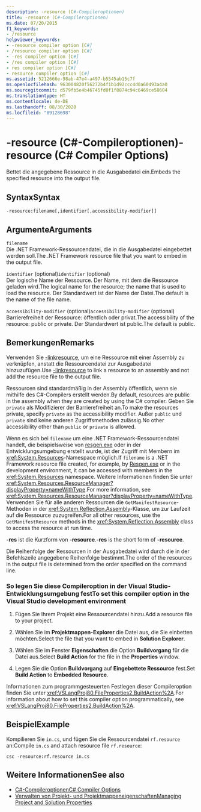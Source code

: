 ```yaml
---
description: -resource (C#-Compileroptionen)
title: -resource (C#-Compileroptionen)
ms.date: 07/20/2015
f1_keywords:
- /resource
helpviewer_keywords:
- -resource compiler option [C#]
- /resource compiler option [C#]
- -res compiler option [C#]
- /res compiler option [C#]
- res compiler option [C#]
- resource compiler option [C#]
ms.assetid: 5212666e-98ab-47e4-a497-b5545ab15c7f
ms.openlocfilehash: 963004820f56272b4f1b1d92ccc4d0a60493a4a0
ms.sourcegitcommit: d579fb5e4b46745fd0f1f8874c94c6469ce58604
ms.translationtype: HT
ms.contentlocale: de-DE
ms.lasthandoff: 08/30/2020
ms.locfileid: "89128698"
---
```

# <a name="-resource-c-compiler-options"></a><span data-ttu-id="76caf-103">-resource (C#-Compileroptionen)</span><span class="sxs-lookup"><span data-stu-id="76caf-103">-resource (C# Compiler Options)</span></span>
<span data-ttu-id="76caf-104">Bettet die angegebene Ressource in die Ausgabedatei ein.</span><span class="sxs-lookup"><span data-stu-id="76caf-104">Embeds the specified resource into the output file.</span></span>  
  
## <a name="syntax"></a><span data-ttu-id="76caf-105">Syntax</span><span class="sxs-lookup"><span data-stu-id="76caf-105">Syntax</span></span>  
  
```console  
-resource:filename[,identifier[,accessibility-modifier]]  
```  
  
## <a name="arguments"></a><span data-ttu-id="76caf-106">Argumente</span><span class="sxs-lookup"><span data-stu-id="76caf-106">Arguments</span></span>  
 `filename`  
 <span data-ttu-id="76caf-107">Die .NET Framework-Ressourcendatei, die in die Ausgabedatei eingebettet werden soll.</span><span class="sxs-lookup"><span data-stu-id="76caf-107">The .NET Framework resource file that you want to embed in the output file.</span></span>  
  
 <span data-ttu-id="76caf-108">`identifier` (optional)</span><span class="sxs-lookup"><span data-stu-id="76caf-108">`identifier` (optional)</span></span>  
 <span data-ttu-id="76caf-109">Der logische Name der Ressource. Der Name, mit dem die Ressource geladen wird.</span><span class="sxs-lookup"><span data-stu-id="76caf-109">The logical name for the resource; the name that is used to load the resource.</span></span> <span data-ttu-id="76caf-110">Der Standardwert ist der Name der Datei.</span><span class="sxs-lookup"><span data-stu-id="76caf-110">The default is the name of the file name.</span></span>  
  
 <span data-ttu-id="76caf-111">`accessibility-modifier` (optional)</span><span class="sxs-lookup"><span data-stu-id="76caf-111">`accessibility-modifier` (optional)</span></span>  
 <span data-ttu-id="76caf-112">Barrierefreiheit der Ressource: öffentlich oder privat.</span><span class="sxs-lookup"><span data-stu-id="76caf-112">The accessibility of the resource: public or private.</span></span> <span data-ttu-id="76caf-113">Der Standardwert ist public.</span><span class="sxs-lookup"><span data-stu-id="76caf-113">The default is public.</span></span>  
  
## <a name="remarks"></a><span data-ttu-id="76caf-114">Bemerkungen</span><span class="sxs-lookup"><span data-stu-id="76caf-114">Remarks</span></span>  
 <span data-ttu-id="76caf-115">Verwenden Sie [-linkresource](./linkresource-compiler-option.md), um eine Ressource mit einer Assembly zu verknüpfen, anstatt die Ressourcendatei zur Ausgabedatei hinzuzufügen.</span><span class="sxs-lookup"><span data-stu-id="76caf-115">Use [-linkresource](./linkresource-compiler-option.md) to link a resource to an assembly and not add the resource file to the output file.</span></span>  
  
 <span data-ttu-id="76caf-116">Ressourcen sind standardmäßig in der Assembly öffentlich, wenn sie mithilfe des C#-Compilers erstellt werden.</span><span class="sxs-lookup"><span data-stu-id="76caf-116">By default, resources are public in the assembly when they are created by using the C# compiler.</span></span> <span data-ttu-id="76caf-117">Geben Sie `private` als Modifizierer der Barrierefreiheit an.</span><span class="sxs-lookup"><span data-stu-id="76caf-117">To make the resources private, specify `private` as the accessibility modifier.</span></span> <span data-ttu-id="76caf-118">Außer `public` und `private` sind keine anderen Zugriffsmethoden zulässig.</span><span class="sxs-lookup"><span data-stu-id="76caf-118">No other accessibility other than `public` or `private` is allowed.</span></span>  
  
 <span data-ttu-id="76caf-119">Wenn es sich bei `filename` um eine .NET Framework-Ressourcendatei handelt, die beispielsweise von [resgen.exe](../../../framework/tools/resgen-exe-resource-file-generator.md) oder in der Entwicklungsumgebung erstellt wurde, ist der Zugriff mit Membern im <xref:System.Resources>-Namespace möglich.</span><span class="sxs-lookup"><span data-stu-id="76caf-119">If `filename` is a .NET Framework resource file created, for example, by [Resgen.exe](../../../framework/tools/resgen-exe-resource-file-generator.md) or in the development environment, it can be accessed with members in the <xref:System.Resources> namespace.</span></span> <span data-ttu-id="76caf-120">Weitere Informationen finden Sie unter <xref:System.Resources.ResourceManager?displayProperty=nameWithType>.</span><span class="sxs-lookup"><span data-stu-id="76caf-120">For more information, see <xref:System.Resources.ResourceManager?displayProperty=nameWithType>.</span></span> <span data-ttu-id="76caf-121">Verwenden Sie für alle anderen Ressourcen die `GetManifestResource`-Methoden in der <xref:System.Reflection.Assembly>-Klasse, um zur Laufzeit auf die Ressource zuzugreifen.</span><span class="sxs-lookup"><span data-stu-id="76caf-121">For all other resources, use the `GetManifestResource` methods in the <xref:System.Reflection.Assembly> class to access the resource at run time.</span></span>  
  
 <span data-ttu-id="76caf-122">**-res** ist die Kurzform von **-resource**.</span><span class="sxs-lookup"><span data-stu-id="76caf-122">**-res** is the short form of **-resource**.</span></span>  
  
 <span data-ttu-id="76caf-123">Die Reihenfolge der Ressourcen in der Ausgabedatei wird durch die in der Befehlszeile angegebene Reihenfolge bestimmt.</span><span class="sxs-lookup"><span data-stu-id="76caf-123">The order of the resources in the output file is determined from the order specified on the command line.</span></span>  
  
### <a name="to-set-this-compiler-option-in-the-visual-studio-development-environment"></a><span data-ttu-id="76caf-124">So legen Sie diese Compileroption in der Visual Studio-Entwicklungsumgebung fest</span><span class="sxs-lookup"><span data-stu-id="76caf-124">To set this compiler option in the Visual Studio development environment</span></span>  
  
1. <span data-ttu-id="76caf-125">Fügen Sie Ihrem Projekt eine Ressourcendatei hinzu.</span><span class="sxs-lookup"><span data-stu-id="76caf-125">Add a resource file to your project.</span></span>  
  
2. <span data-ttu-id="76caf-126">Wählen Sie im **Projektmappen-Explorer** die Datei aus, die Sie einbetten möchten.</span><span class="sxs-lookup"><span data-stu-id="76caf-126">Select the file that you want to embed in **Solution Explorer**.</span></span>  
  
3. <span data-ttu-id="76caf-127">Wählen Sie im Fenster **Eigenschaften** die Option **Buildvorgang** für die Datei aus.</span><span class="sxs-lookup"><span data-stu-id="76caf-127">Select **Build Action** for the file in the **Properties** window.</span></span>  
  
4. <span data-ttu-id="76caf-128">Legen Sie die Option **Buildvorgang** auf **Eingebettete Ressource** fest.</span><span class="sxs-lookup"><span data-stu-id="76caf-128">Set **Build Action** to **Embedded Resource**.</span></span>  
  
 <span data-ttu-id="76caf-129">Informationen zum programmgesteuerten Festlegen dieser Compileroption finden Sie unter <xref:VSLangProj80.FileProperties2.BuildAction%2A>.</span><span class="sxs-lookup"><span data-stu-id="76caf-129">For information about how to set this compiler option programmatically, see <xref:VSLangProj80.FileProperties2.BuildAction%2A>.</span></span>  
  
## <a name="example"></a><span data-ttu-id="76caf-130">Beispiel</span><span class="sxs-lookup"><span data-stu-id="76caf-130">Example</span></span>  
 <span data-ttu-id="76caf-131">Kompilieren Sie `in.cs`, und fügen Sie die Ressourcendatei `rf.resource` an:</span><span class="sxs-lookup"><span data-stu-id="76caf-131">Compile `in.cs` and attach resource file `rf.resource`:</span></span>  
  
```console  
csc -resource:rf.resource in.cs  
```  
  
## <a name="see-also"></a><span data-ttu-id="76caf-132">Weitere Informationen</span><span class="sxs-lookup"><span data-stu-id="76caf-132">See also</span></span>

- [<span data-ttu-id="76caf-133">C#-Compileroptionen</span><span class="sxs-lookup"><span data-stu-id="76caf-133">C# Compiler Options</span></span>](./index.md)
- [<span data-ttu-id="76caf-134">Verwalten von Projekt- und Projektmappeneigenschaften</span><span class="sxs-lookup"><span data-stu-id="76caf-134">Managing Project and Solution Properties</span></span>](/visualstudio/ide/managing-project-and-solution-properties)

